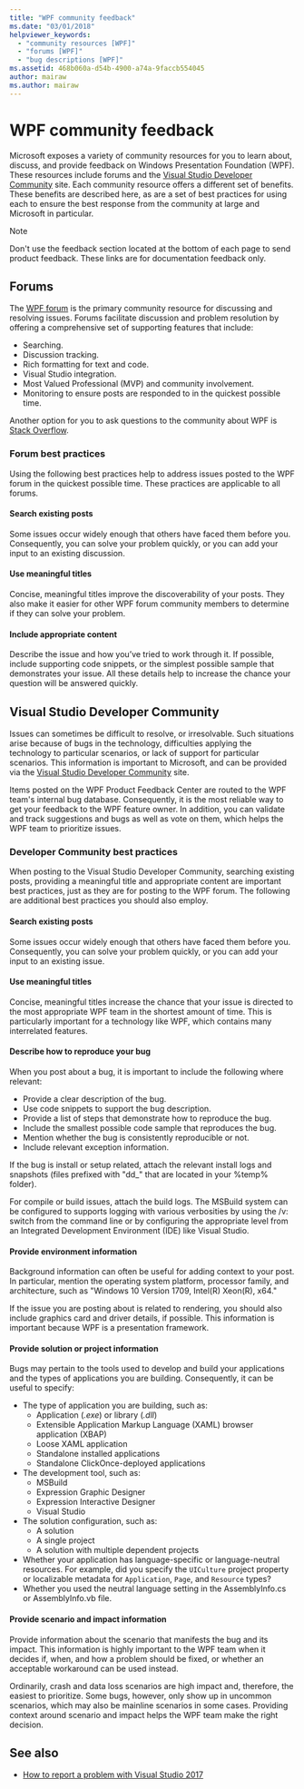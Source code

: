 ```yaml
---
title: "WPF community feedback"
ms.date: "03/01/2018"
helpviewer_keywords: 
  - "community resources [WPF]"
  - "forums [WPF]"
  - "bug descriptions [WPF]"
ms.assetid: 468b060a-d54b-4900-a74a-9faccb554045
author: mairaw
ms.author: mairaw
---
```

# WPF community feedback

Microsoft exposes a variety of community resources for you to learn about, discuss, and provide feedback on Windows Presentation Foundation (WPF). These resources include forums and the [Visual Studio Developer Community](https://developercommunity.visualstudio.com/) site. Each community resource offers a different set of benefits. These benefits are described here, as are a set of best practices for using each to ensure the best response from the community at large and Microsoft in particular.

> [!NOTE]
> Don't use the feedback section located at the bottom of each page to send product feedback. These links are for documentation feedback only.

## Forums

The [WPF forum](https://social.msdn.microsoft.com/Forums/vstudio/en-US/home?forum=wpf) is the primary community resource for discussing and resolving issues. Forums facilitate discussion and problem resolution by offering a comprehensive set of supporting features that include:

- Searching.
- Discussion tracking.
- Rich formatting for text and code.
- Visual Studio integration.
- Most Valued Professional (MVP) and community involvement.
- Monitoring to ensure posts are responded to in the quickest possible time.

Another option for you to ask questions to the community about WPF is [Stack Overflow](https://stackoverflow.com/questions/tagged/wpf).

### Forum best practices

Using the following best practices help to address issues posted to the WPF forum in the quickest possible time. These practices are applicable to all forums.

#### Search existing posts

Some issues occur widely enough that others have faced them before you. Consequently, you can solve your problem quickly, or you can add your input to an existing discussion.

#### Use meaningful titles

Concise, meaningful titles improve the discoverability of your posts. They also make it easier for other WPF forum community members to determine if they can solve your problem.

#### Include appropriate content

Describe the issue and how you’ve tried to work through it. If possible, include supporting code snippets, or the simplest possible sample that demonstrates your issue. All these details help to increase the chance your question will be answered quickly.

## Visual Studio Developer Community

Issues can sometimes be difficult to resolve, or irresolvable. Such situations arise because of bugs in the technology, difficulties applying the technology to particular scenarios, or lack of support for particular scenarios. This information is important to Microsoft, and can be provided via the [Visual Studio Developer Community](https://developercommunity.visualstudio.com/) site.

Items posted on the WPF Product Feedback Center are routed to the WPF team's internal bug database. Consequently, it is the most reliable way to get your feedback to the WPF feature owner. In addition, you can validate and track suggestions and bugs as well as vote on them, which helps the WPF team to prioritize issues.

### Developer Community best practices

When posting to the Visual Studio Developer Community, searching existing posts, providing a meaningful title and appropriate content are important best practices, just as they are for posting to the WPF forum. The following are additional best practices you should also employ.

#### Search existing posts

Some issues occur widely enough that others have faced them before you. Consequently, you can solve your problem quickly, or you can add your input to an existing issue.

#### Use meaningful titles

Concise, meaningful titles increase the chance that your issue is directed to the most appropriate WPF team in the shortest amount of time. This is particularly important for a technology like WPF, which contains many interrelated features.

#### Describe how to reproduce your bug

When you post about a bug, it is important to include the following where relevant:

- Provide a clear description of the bug.
- Use code snippets to support the bug description.
- Provide a list of steps that demonstrate how to reproduce the bug.
- Include the smallest possible code sample that reproduces the bug.
- Mention whether the bug is consistently reproducible or not.
- Include relevant exception information.

 If the bug is install or setup related, attach the relevant install logs and snapshots (files prefixed with "dd_" that are located in your %temp% folder).

 For compile or build issues, attach the build logs. The MSBuild system can be configured to supports logging with various verbosities by using the /v: switch from the command line or by configuring the appropriate level from an Integrated Development Environment (IDE) like Visual Studio.

#### Provide environment information

Background information can often be useful for adding context to your post. In particular, mention the operating system platform, processor family, and architecture, such as "Windows 10 Version 1709, Intel(R) Xeon(R), x64."

If the issue you are posting about is related to rendering, you should also include graphics card and driver details, if possible. This information is important because WPF is a presentation framework.

#### Provide solution or project information

Bugs may pertain to the tools used to develop and build your applications and the types of applications you are building. Consequently, it can be useful to specify:

- The type of application you are building, such as:
  - Application (*.exe*) or library (*.dll*)
  - Extensible Application Markup Language (XAML)  browser application (XBAP)
  - Loose XAML application
  - Standalone installed applications
  - Standalone ClickOnce-deployed applications
- The development tool, such as:
  - MSBuild
  - Expression Graphic Designer
  - Expression Interactive Designer
  - Visual Studio
- The solution configuration, such as:
  - A solution
  - A single project
  - A solution with multiple dependent projects
- Whether your application has language-specific or language-neutral resources. For example, did you specify the `UICulture` project property or localizable metadata for `Application`, `Page`, and `Resource` types?
- Whether you used the neutral language setting in the AssemblyInfo.cs or AssemblyInfo.vb file.

#### Provide scenario and impact information

Provide information about the scenario that manifests the bug and its impact. This information is highly important to the WPF team when it decides if, when, and how a problem should be fixed, or whether an acceptable workaround can be used instead.

Ordinarily, crash and data loss scenarios are high impact and, therefore, the easiest to prioritize. Some bugs, however, only show up in uncommon scenarios, which may also be mainline scenarios in some cases. Providing context around scenario and impact helps the WPF team make the right decision.

## See also

- [How to report a problem with Visual Studio 2017](/visualstudio/ide/how-to-report-a-problem-with-visual-studio-2017)
